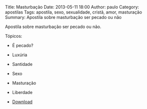 Title: Masturbação
Date: 2013-05-11 18:00
Author: paulo
Category: apostilas
Tags: apostila, sexo, sexualidade, cristã, amor, masturação
Summary: Apostila sobre masturbação ser pecado ou não

Apostila sobre masturbação ser pecado ou não.

Tópicos:

- É pecado?
- Luxúria
- Santidade
- Sexo
- Masturação
- Liberdade


- [Download](https://www.dropbox.com/s/ctlx21hog7wq92f/Masturba%C3%A7%C3%A3o.pdf?dl=1)